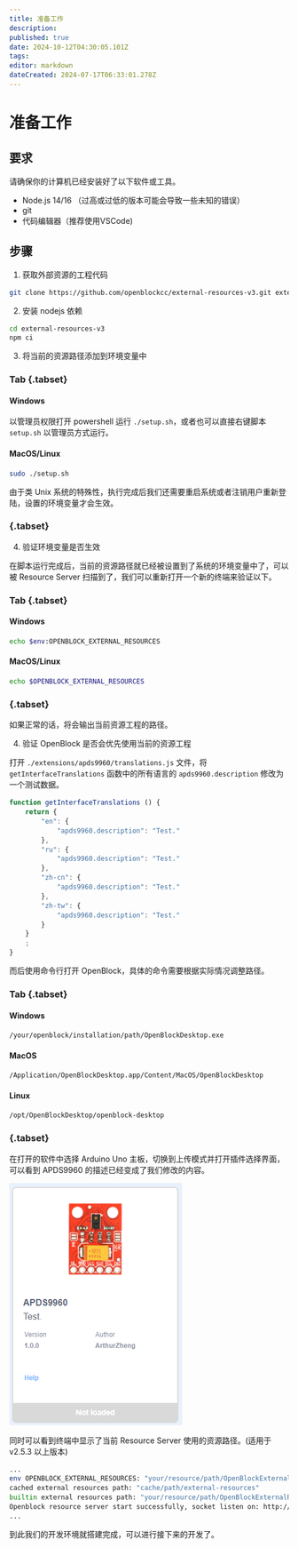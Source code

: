 ```yaml
---
title: 准备工作
description: 
published: true
date: 2024-10-12T04:30:05.101Z
tags: 
editor: markdown
dateCreated: 2024-07-17T06:33:01.278Z
---
```


# 准备工作

## 要求

请确保你的计算机已经安装好了以下软件或工具。

- Node.js 14/16 （过高或过低的版本可能会导致一些未知的错误）
- git
- 代码编辑器（推荐使用VSCode)

## 步骤

1. 获取外部资源的工程代码

```bash
git clone https://github.com/openblockcc/external-resources-v3.git external-resources-v3
```

2. 安装 nodejs 依赖

```bash
cd external-resources-v3
npm ci
```

3. 将当前的资源路径添加到环境变量中

### Tab {.tabset}
#### Windows

以管理员权限打开 powershell 运行 `./setup.sh`，或者也可以直接右键脚本 `setup.sh` 以管理员方式运行。

#### MacOS/Linux

```bash
sudo ./setup.sh
```
由于类 Unix 系统的特殊性，执行完成后我们还需要重启系统或者注销用户重新登陆，设置的环境变量才会生效。
  
### {.tabset}

4. 验证环境变量是否生效 

在脚本运行完成后，当前的资源路径就已经被设置到了系统的环境变量中了，可以被 Resource Server 扫描到了，我们可以重新打开一个新的终端来验证以下。

### Tab {.tabset}
#### Windows

```bash
echo $env:OPENBLOCK_EXTERNAL_RESOURCES
```

#### MacOS/Linux

```bash
echo $OPENBLOCK_EXTERNAL_RESOURCES
```

### {.tabset}

如果正常的话，将会输出当前资源工程的路径。

4. 验证 OpenBlock 是否会优先使用当前的资源工程

打开 `./extensions/apds9960/translations.js` 文件，将 `getInterfaceTranslations` 函数中的所有语言的 `apds9960.description` 修改为一个测试数据。

```js
function getInterfaceTranslations () {
    return {
        "en": {
            "apds9960.description": "Test."
        },
        "ru": {
            "apds9960.description": "Test."
        },
        "zh-cn": {
            "apds9960.description": "Test."
        },
        "zh-tw": {
            "apds9960.description": "Test."
        }
    }
    ;
}

```

而后使用命令行打开 OpenBlock，具体的命令需要根据实际情况调整路径。

### Tab {.tabset}
#### Windows

```bash
/your/openblock/installation/path/OpenBlockDesktop.exe
```

#### MacOS

```bash
/Application/OpenBlockDesktop.app/Content/MacOS/OpenBlockDesktop
```

#### Linux

```bash
/opt/OpenBlockDesktop/openblock-desktop
```

### {.tabset}

在打开的软件中选择 Arduino Uno 主板，切换到上传模式并打开插件选择界面，可以看到 APDS9960 的描述已经变成了我们修改的内容。

![apds9960demo.png](/developer-guide/plugin-development/reparations/apds9960demo.png)

同时可以看到终端中显示了当前 Resource Server 使用的资源路径。(适用于v2.5.3 以上版本)

```bash
...
env OPENBLOCK_EXTERNAL_RESOURCES: "your/resource/path/OpenBlockExternalResources"
cached external resources path: "cache/path/external-resources"
builtin external resources path: "your/resource/path/OpenBlockExternalResources"
Openblock resource server start successfully, socket listen on: http://0.0.0.0:20112
...
```

到此我们的开发环境就搭建完成，可以进行接下来的开发了。

